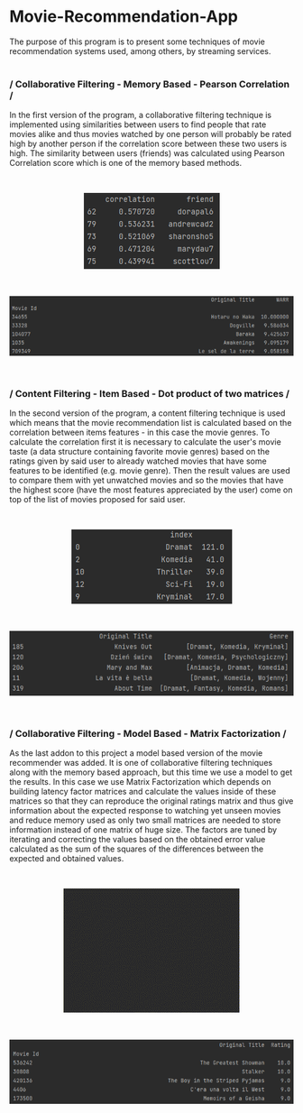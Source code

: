 # Movie-Recommendation-App

The purpose of this program is to present some techniques of movie recommendation systems used, among others, by streaming services.
<br/><br/>

<h3>/ Collaborative Filtering - Memory Based - Pearson Correlation /</h3>

In the first version of the program, a collaborative filtering technique is implemented using similarities between users to find people that rate movies alike and thus movies watched by one person will probably be rated high by another person if the correlation score between these two users is high. The similarity between users (friends) was calculated using Pearson Correlation score which is one of the memory based methods. 

<br />
<p align="center">
  <img src="./showcase/memory_based_corr.png" alt="memory_based_corr" />
</p>

<br />
<p align="center">
  <img src="./showcase/memory_based_result.png" alt="memory_based_result" />
</p>

<br/>
<h3>/ Content Filtering - Item Based - Dot product of two matrices /</h3>

In the second version of the program, a content filtering technique is used which means that the movie recommendation list is calculated based on the correlation between items features - in this case the movie genres. To calculate the correlation first it is necessary to calculate the user's movie taste (a data structure containing favorite movie genres) based on the ratings given by said user to already watched movies that have some features to be identified (e.g. movie genre).
Then the result values are used to compare them with yet unwatched movies and so the movies that have the highest score (have the most features appreciated by the user) come on top of the list of movies proposed for said user.

<br />
<p align="center">
  <img src="./showcase/content_filtering_genres.png" alt="content_filtering_genres" />
</p>

<br />
<p align="center">
  <img src="./showcase/content_filtering_result.png" alt="content_filtering_result" />
</p>

<br/>
<h3>/ Collaborative Filtering - Model Based - Matrix Factorization /</h3>

As the last addon to this project a model based version of the movie recommender was added.
It is one of collaborative filtering techniques along with the memory based approach, but this time we use a model to get the
results. In this case we use Matrix Factorization which depends on building latency factor matrices and calculate the values inside
of these matrices so that they can reproduce the original ratings matrix and thus give information about the expected response to watching yet unseen movies and reduce memory used as only two small matrices are needed to store information instead of one matrix of huge size. The factors are tuned by iterating and correcting the values based on the obtained error value calculated as the sum of the squares of the differences between the expected and obtained values.

<br />
<p align="center">
  <img src="./showcase/model_based_steps.gif" alt="model_based_steps" />
</p>

<br />
<p align="center">
  <img src="./showcase/model_based_result.png" alt="model_based_result" />
</p>
